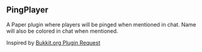 ## PingPlayer
A Paper plugin where players will be pinged when mentioned in chat. Name will also be colored in chat when mentioned.

Inspired by [Bukkit.org Plugin Request](https://bukkit.org/threads/ping-player.484439)
